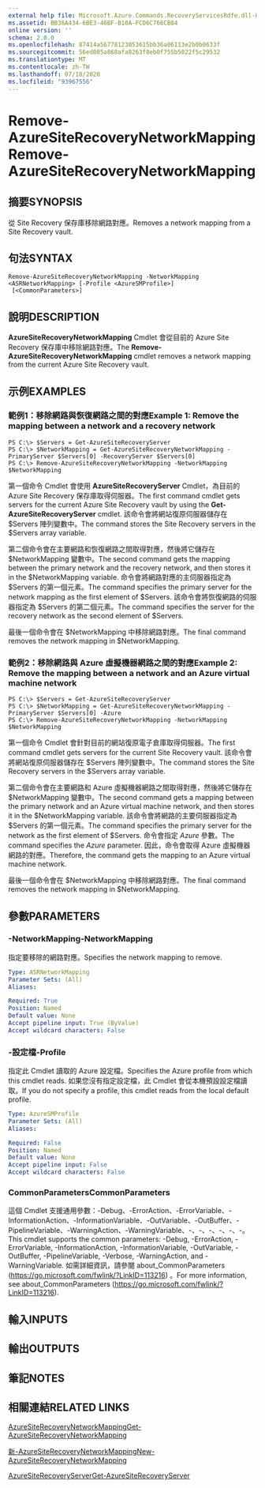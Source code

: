 ```yaml
---
external help file: Microsoft.Azure.Commands.RecoveryServicesRdfe.dll-Help.xml
ms.assetid: BB36A434-6BE3-46BF-B10A-FCD6C766CB84
online version: ''
schema: 2.0.0
ms.openlocfilehash: 87414a56778123053615bb36a06113e2b0b0633f
ms.sourcegitcommit: 56ed085a868afa8263f8eb0f755b5822f5c29532
ms.translationtype: MT
ms.contentlocale: zh-TW
ms.lasthandoff: 07/18/2020
ms.locfileid: "93967556"
---
```

# <span data-ttu-id="cee85-101">Remove-AzureSiteRecoveryNetworkMapping</span><span class="sxs-lookup"><span data-stu-id="cee85-101">Remove-AzureSiteRecoveryNetworkMapping</span></span>

## <span data-ttu-id="cee85-102">摘要</span><span class="sxs-lookup"><span data-stu-id="cee85-102">SYNOPSIS</span></span>
<span data-ttu-id="cee85-103">從 Site Recovery 保存庫移除網路對應。</span><span class="sxs-lookup"><span data-stu-id="cee85-103">Removes a network mapping from a Site Recovery vault.</span></span>

## <span data-ttu-id="cee85-104">句法</span><span class="sxs-lookup"><span data-stu-id="cee85-104">SYNTAX</span></span>

```
Remove-AzureSiteRecoveryNetworkMapping -NetworkMapping <ASRNetworkMapping> [-Profile <AzureSMProfile>]
 [<CommonParameters>]
```

## <span data-ttu-id="cee85-105">說明</span><span class="sxs-lookup"><span data-stu-id="cee85-105">DESCRIPTION</span></span>
<span data-ttu-id="cee85-106">**AzureSiteRecoveryNetworkMapping** Cmdlet 會從目前的 Azure Site Recovery 保存庫中移除網路對應。</span><span class="sxs-lookup"><span data-stu-id="cee85-106">The **Remove-AzureSiteRecoveryNetworkMapping** cmdlet removes a network mapping from the current Azure Site Recovery vault.</span></span>

## <span data-ttu-id="cee85-107">示例</span><span class="sxs-lookup"><span data-stu-id="cee85-107">EXAMPLES</span></span>

### <span data-ttu-id="cee85-108">範例1：移除網路與恢復網路之間的對應</span><span class="sxs-lookup"><span data-stu-id="cee85-108">Example 1: Remove the mapping between a network and a recovery network</span></span>
```
PS C:\> $Servers = Get-AzureSiteRecoveryServer
PS C:\> $NetworkMapping = Get-AzureSiteRecoveryNetworkMapping -PrimaryServer $Servers[0] -RecoveryServer $Servers[0]
PS C:\> Remove-AzureSiteRecoveryNetworkMapping -NetworkMapping $NetworkMapping
```

<span data-ttu-id="cee85-109">第一個命令 Cmdlet 會使用 **AzureSiteRecoveryServer** Cmdlet，為目前的 Azure Site Recovery 保存庫取得伺服器。</span><span class="sxs-lookup"><span data-stu-id="cee85-109">The first command cmdlet gets servers for the current Azure Site Recovery vault by using the **Get-AzureSiteRecoveryServer** cmdlet.</span></span>
<span data-ttu-id="cee85-110">該命令會將網站復原伺服器儲存在 $Servers 陣列變數中。</span><span class="sxs-lookup"><span data-stu-id="cee85-110">The command stores the Site Recovery servers in the $Servers array variable.</span></span>

<span data-ttu-id="cee85-111">第二個命令會在主要網路和恢復網路之間取得對應，然後將它儲存在 $NetworkMapping 變數中。</span><span class="sxs-lookup"><span data-stu-id="cee85-111">The second command gets the mapping between the primary network and the recovery network, and then stores it in the $NetworkMapping variable.</span></span>
<span data-ttu-id="cee85-112">命令會將網路對應的主伺服器指定為 $Servers 的第一個元素。</span><span class="sxs-lookup"><span data-stu-id="cee85-112">The command specifies the primary server for the network mapping as the first element of $Servers.</span></span>
<span data-ttu-id="cee85-113">該命令會將恢復網路的伺服器指定為 $Servers 的第二個元素。</span><span class="sxs-lookup"><span data-stu-id="cee85-113">The command specifies the server for the recovery network as the second element of $Servers.</span></span>

<span data-ttu-id="cee85-114">最後一個命令會在 $NetworkMapping 中移除網路對應。</span><span class="sxs-lookup"><span data-stu-id="cee85-114">The final command removes the network mapping in $NetworkMapping.</span></span>

### <span data-ttu-id="cee85-115">範例2：移除網路與 Azure 虛擬機器網路之間的對應</span><span class="sxs-lookup"><span data-stu-id="cee85-115">Example 2: Remove the mapping between a network and an Azure virtual machine network</span></span>
```
PS C:\> $Servers = Get-AzureSiteRecoveryServer
PS C:\> $NetworkMapping = Get-AzureSiteRecoveryNetworkMapping -PrimaryServer $Servers[0] -Azure
PS C:\> Remove-AzureSiteRecoveryNetworkMapping -NetworkMapping $NetworkMapping
```

<span data-ttu-id="cee85-116">第一個命令 Cmdlet 會針對目前的網站復原電子倉庫取得伺服器。</span><span class="sxs-lookup"><span data-stu-id="cee85-116">The first command cmdlet gets servers for the current Site Recovery vault.</span></span>
<span data-ttu-id="cee85-117">該命令會將網站復原伺服器儲存在 $Servers 陣列變數中。</span><span class="sxs-lookup"><span data-stu-id="cee85-117">The command stores the Site Recovery servers in the $Servers array variable.</span></span>

<span data-ttu-id="cee85-118">第二個命令會在主要網路和 Azure 虛擬機器網路之間取得對應，然後將它儲存在 $NetworkMapping 變數中。</span><span class="sxs-lookup"><span data-stu-id="cee85-118">The second command gets a mapping between the primary network and an Azure virtual machine network, and then stores it in the $NetworkMapping variable.</span></span>
<span data-ttu-id="cee85-119">該命令會將網路的主要伺服器指定為 $Servers 的第一個元素。</span><span class="sxs-lookup"><span data-stu-id="cee85-119">The command specifies the primary server for the network as the first element of $Servers.</span></span>
<span data-ttu-id="cee85-120">命令會指定 *Azure* 參數。</span><span class="sxs-lookup"><span data-stu-id="cee85-120">The command specifies the *Azure* parameter.</span></span>
<span data-ttu-id="cee85-121">因此，命令會取得 Azure 虛擬機器網路的對應。</span><span class="sxs-lookup"><span data-stu-id="cee85-121">Therefore, the command gets the mapping to an Azure virtual machine network.</span></span>

<span data-ttu-id="cee85-122">最後一個命令會在 $NetworkMapping 中移除網路對應。</span><span class="sxs-lookup"><span data-stu-id="cee85-122">The final command removes the network mapping in $NetworkMapping.</span></span>

## <span data-ttu-id="cee85-123">參數</span><span class="sxs-lookup"><span data-stu-id="cee85-123">PARAMETERS</span></span>

### <span data-ttu-id="cee85-124">-NetworkMapping</span><span class="sxs-lookup"><span data-stu-id="cee85-124">-NetworkMapping</span></span>
<span data-ttu-id="cee85-125">指定要移除的網路對應。</span><span class="sxs-lookup"><span data-stu-id="cee85-125">Specifies the network mapping to remove.</span></span>

```yaml
Type: ASRNetworkMapping
Parameter Sets: (All)
Aliases: 

Required: True
Position: Named
Default value: None
Accept pipeline input: True (ByValue)
Accept wildcard characters: False
```

### <span data-ttu-id="cee85-126">-設定檔</span><span class="sxs-lookup"><span data-stu-id="cee85-126">-Profile</span></span>
<span data-ttu-id="cee85-127">指定此 Cmdlet 讀取的 Azure 設定檔。</span><span class="sxs-lookup"><span data-stu-id="cee85-127">Specifies the Azure profile from which this cmdlet reads.</span></span>
<span data-ttu-id="cee85-128">如果您沒有指定設定檔，此 Cmdlet 會從本機預設設定檔讀取。</span><span class="sxs-lookup"><span data-stu-id="cee85-128">If you do not specify a profile, this cmdlet reads from the local default profile.</span></span>

```yaml
Type: AzureSMProfile
Parameter Sets: (All)
Aliases: 

Required: False
Position: Named
Default value: None
Accept pipeline input: False
Accept wildcard characters: False
```

### <span data-ttu-id="cee85-129">CommonParameters</span><span class="sxs-lookup"><span data-stu-id="cee85-129">CommonParameters</span></span>
<span data-ttu-id="cee85-130">這個 Cmdlet 支援通用參數：-Debug、-ErrorAction、-ErrorVariable、-InformationAction、-InformationVariable、-OutVariable、-OutBuffer、-PipelineVariable、-WarningAction、-WarningVariable、-、-、-、-、-、-。</span><span class="sxs-lookup"><span data-stu-id="cee85-130">This cmdlet supports the common parameters: -Debug, -ErrorAction, -ErrorVariable, -InformationAction, -InformationVariable, -OutVariable, -OutBuffer, -PipelineVariable, -Verbose, -WarningAction, and -WarningVariable.</span></span> <span data-ttu-id="cee85-131">如需詳細資訊，請參閱 about_CommonParameters (https://go.microsoft.com/fwlink/?LinkID=113216) 。</span><span class="sxs-lookup"><span data-stu-id="cee85-131">For more information, see about_CommonParameters (https://go.microsoft.com/fwlink/?LinkID=113216).</span></span>

## <span data-ttu-id="cee85-132">輸入</span><span class="sxs-lookup"><span data-stu-id="cee85-132">INPUTS</span></span>

## <span data-ttu-id="cee85-133">輸出</span><span class="sxs-lookup"><span data-stu-id="cee85-133">OUTPUTS</span></span>

## <span data-ttu-id="cee85-134">筆記</span><span class="sxs-lookup"><span data-stu-id="cee85-134">NOTES</span></span>

## <span data-ttu-id="cee85-135">相關連結</span><span class="sxs-lookup"><span data-stu-id="cee85-135">RELATED LINKS</span></span>

[<span data-ttu-id="cee85-136">AzureSiteRecoveryNetworkMapping</span><span class="sxs-lookup"><span data-stu-id="cee85-136">Get-AzureSiteRecoveryNetworkMapping</span></span>](./Get-AzureSiteRecoveryNetworkMapping.md)

[<span data-ttu-id="cee85-137">新-AzureSiteRecoveryNetworkMapping</span><span class="sxs-lookup"><span data-stu-id="cee85-137">New-AzureSiteRecoveryNetworkMapping</span></span>](./New-AzureSiteRecoveryNetworkMapping.md)

[<span data-ttu-id="cee85-138">AzureSiteRecoveryServer</span><span class="sxs-lookup"><span data-stu-id="cee85-138">Get-AzureSiteRecoveryServer</span></span>](./Get-AzureSiteRecoveryServer.md)


